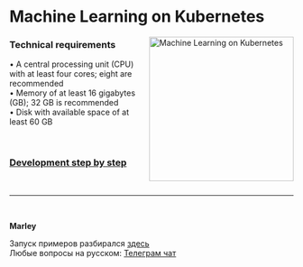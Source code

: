 # Machine Learning on Kubernetes

<img src="https://static.packt-cdn.com/products/9781803241807/cover/smaller" alt="Machine Learning on Kubernetes" height="256px" align="right">

### Technical requirements

• A central processing unit (CPU) with at least four cores; eight are recommended  
• Memory of at least 16 gigabytes (GB); 32 GB is recommended  
• Disk with available space of at least 60 GB

<br/>

### [Development step by step](./docs/00-index.md)

<br/>

---

<br/>

**Marley**

Запуск примеров разбирался <a href="https://mlops.ru/books/machine-learning-on-kubernetes/">здесь</a>  
Любые вопросы на русском: <a href="https://mlops.ru/chat/">Телеграм чат</a>
